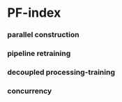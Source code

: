 # PF-index

### parallel construction

### pipeline retraining

### decoupled processing-training

### concurrency
